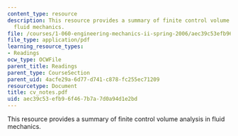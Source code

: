 ```yaml
---
content_type: resource
description: This resource provides a summary of finite control volume analysis in
  fluid mechanics.
file: /courses/1-060-engineering-mechanics-ii-spring-2006/aec39c53efb96f467b7a7d0a94d1e2bd_cv_notes.pdf
file_type: application/pdf
learning_resource_types:
- Readings
ocw_type: OCWFile
parent_title: Readings
parent_type: CourseSection
parent_uid: 4acfe29a-6d77-d741-c878-fc255ec71209
resourcetype: Document
title: cv_notes.pdf
uid: aec39c53-efb9-6f46-7b7a-7d0a94d1e2bd
---
```

This resource provides a summary of finite control volume analysis in fluid mechanics.

